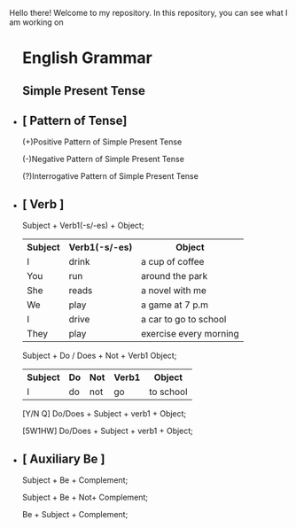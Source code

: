 Hello there!  Welcome to my repository. In this repository, you can see what I am working on
<!--Simple Present Tense {
  [ Pattern of Tenses ]                                    [                 Verb                 ]          [                 Auxiliary Be                 ]
  (+)Positive Pattern of Simple Present Tense              Subject + Verb1(-s/-es) + Object;                 Subject + Be + Complement;
  (-)Negative Pattern of Simple Present Tense              Subject + Not + Verb1 + Object;                   Subject + Be + Not + Complement;
  (?)Interrogative Pattern of Simple Present Tense [Y/N Q] Do/Does + Subject + Verb1 + Object                Be      + Subject + Complement;
                                                   [5W1HW] QW + Do/Does + Subject + Verb1 + Object;

}-->

<ul>
<h1> English Grammar </h1>
<h2> Simple Present Tense</h2>
  <!--                    Column 1                        -->
  <li>
    <!--                  Baris 1                         -->
    <h2> [ Pattern of Tense] </h2>
      <p> (+)Positive Pattern of Simple Present Tense </p>
      <p> (-)Negative Pattern of Simple Present Tense </p>
      <p> (?)Interrogative Pattern of Simple Present Tense</p>
    <!--                  Baris 1                         -->
  </li>
  <!--                    Column 1                        -->


  <!--                    Column 2                        -->
  <li>
    <!--                  Baris 1                         -->
    <h2> [ Verb ]</h2>
     <p> Subject + Verb1(-s/-es) + Object;           </p>
     <table>                                                                     <!-- Sepanjang baris kode ini. Usahakan tidak memberikan jarak garis pada kodenya. Dimana, jika didapati sebuah garis pada kode tersebut. Maka, hasilnya tidak akan seperti                                                                                    yang dapat kita perkirakan -->
       <tr>
         <th> Subject </th>
         <th> Verb1(-s/-es) </th>
         <th> Object </th>
       </tr>
       <tr>
         <td> I </td>
         <td> drink </td>
         <td> a cup of coffee </td>
       </tr>
       <tr>
         <td> You </td>
         <td> run </td>
         <td> around the park </td>
       </tr>
       <tr>
         <td> She </td>
         <td> reads </td>
         <td> a novel with me </td>
       </tr>
       <tr>
         <td> We </td>
         <td> play </td>
         <td> a game at 7 p.m</td>           <!-- Subject = We, play = verb1, a game = object, at 7 p.m. = adverb of time. -->
       </tr>
       <tr>
         <td> I </td>
         <td> drive </td>                    <!-- Penggunaan verb1 bergantung pada subject kalimat. Jika subject kalimatnya adalah subject jamak. Maka, tidak memerlukan imbuhan suffix s/es diakhir bentuk kata kerja dasarnya. Sedangkan, jika subject kalimatnya tunggal. Maka, memerlukan imbuhan suffix s/es. Untuk imbuhan suffix yang terdapat pada sebuah kata kerja dasar. Imbuhannya berdasarkan bentuk kata kerja dasar itu sendiri jika bentuk kata kerja dasar berakhiran s maka suffixnya es. namun, jika bentuk kata kerja dasarnya berakhiran y maka suffixnya adalah ies bukan es. Tidak hanya itu saja. Terdapat juga aturan yang berlaku lainnya untuk pembentukan kata kerja dasar yang terdapat imbuhan suffixnya untuk subject tunggal. Dimana, aturan ini harus diketahui. Supaya mempermudah kita dalam membentuk sebuah kalimat dalam bahasa inggris yang sesuai dengan pola dan aturan yang berlaku-->
         <td> a car to go to school</td>
       </tr>
       <tr>
         <td> They </td>
         <td> play </td>
         <td> exercise every morning </td> <!-- They exercise every morning. Kalimat ini benar secara tata bahasa dalam bahasa inggris. Dimana, kalimat ini berpolakan positif dengan tense atau keterangan waktu simple present tense. Serta, kalimat ini bertujuan untuk menunjukkan sebuah rutinitas atau kebiasan yang dilakukan pada pagi hari  -->
       </tr>
     </table>
     <p> Subject + Do / Does + Not + Verb1 Object;               </p>
     <table>
       <tr>
         <th> Subject </th>
         <th> Do </th>
         <th> Not </th>
         <th> Verb1 </th>
         <th> Object </th>
       </tr>
       <tr>
         <td> I </td>
         <td> do </td>
         <td> not </td>
         <td> go </td>
         <td> to school</td>
       </tr>
     </table>
     <p> [Y/N Q] Do/Does + Subject + verb1 + Object; </p>
     <p> [5W1HW] Do/Does + Subject + verb1 + Object; </p>
    <!--                  Baris 1                         -->
  </li>
  <!--                    Column 2                        -->


  <!--                    Column 3                        -->
  <li>
    <!--                  Baris 1                         -->
    <h2> [ Auxiliary Be ]</h2>
    <p> Subject + Be + Complement;                 </p>
    <p> Subject + Be + Not+ Complement;            </p>
    <P> Be  + Subject + Complement;                </P>
    <!--                  Baris 1                         -->
  </li>
  <!--                    Column 3                        -->

</ul>

